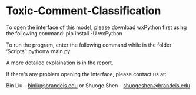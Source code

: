 # Toxic-Comment-Classification

To open the interface of this model, please download wxPython first using the following command:
  pip install -U wxPython
  
To run the program, enter the following command while in the folder ‘Scripts’:
  pythonw main.py

A more detailed explaination is in the report.

If there's any problem opening the interface, please contact us at:

Bin Liu - binliu@brandeis.edu or
Shuoge Shen - shuogeshen@brandeis.edu
